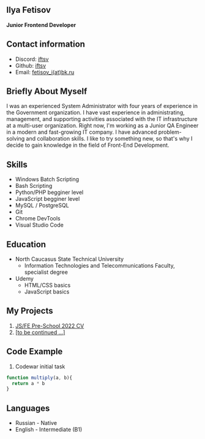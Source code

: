 ## Ilya Fetisov
__Junior Frontend Developer__

## Contact information
- Discord: [iftsv](https://discordapp.com/users/iftsv/)
- Github: [iftsv](https://github.com/iftsv)
- Email: [fetisov_i(at)bk.ru](https://iftsv.github.io/rsschool-cv/cv)

## Briefly About Myself
I was an experienced System Administrator with four years of experience in the Government organization. I have vast experience in administrating, management, and supporting activities associated with the IT infrastructure at a multi-user organization. Right now, I'm working as a Junior QA Engineer in a modern and fast-growing IT company. I have advanced problem-solving and collaboration skills.
I like to try something new, so that's why I decide to gain knowledge in the field of Front-End Development.

## Skills
- Windows Batch Scripting
- Bash Scripting
- Python/PHP begginer level
- JavaScript begginer level
- MySQL / PostgreSQL
- Git
- Chrome DevTools
- Visual Studio Code

## Education
- North Caucasus State Technical University
    - Information Technologies and Telecommunications Faculty, specialist degree
- Udemy
    - HTML/CSS basics
    - JavaScript basics

## My Projects
1. [JS/FE Pre-School 2022 CV](https://iftsv.github.io/rsschool-cv/cv)
2. [[to be continued ...]](https://iftsv.github.io/rsschool-cv/cv)

## Code Example
1. Codewar initial task
```javascript
function multiply(a, b){
  return a * b
}
```

## Languages
- Russian - Native
- English - Intermediate (B1)
